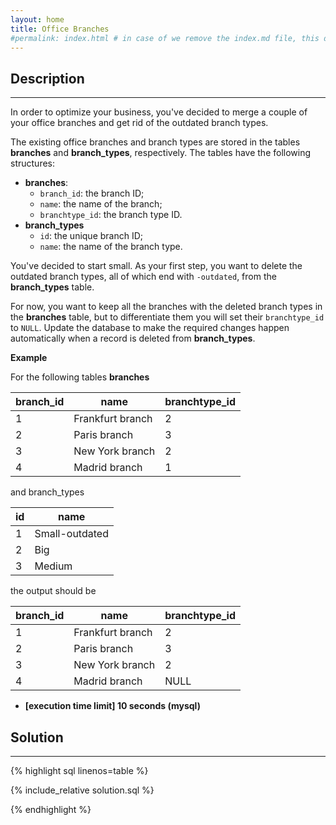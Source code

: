 ```yaml
---
layout: home
title: Office Branches
#permalink: index.html # in case of we remove the index.md file, this doc will be the index page
---
```


<div class="row">
<div class="columnStmt" markdown="1">

## Description
------

In order to optimize your business, you've decided to merge a couple of your office branches and get rid of the outdated branch types.

The existing office branches and branch types are stored in the tables **branches** and **branch_types**, respectively. The tables have the following structures:

* **branches**:
  * <code>branch_id</code>: the branch ID;
  * <code>name</code>: the name of the branch;
  * <code>branchtype_id</code>: the branch type ID.
* **branch_types**
  * <code>id</code>: the unique branch ID;
  * <code>name</code>: the name of the branch type.

You've decided to start small. As your first step, you want to delete the outdated branch types, all of which end with <code>-outdated</code>, from the **branch_types** table.

For now, you want to keep all the branches with the deleted branch types in the **branches** table, but to differentiate them you will set their <code>branchtype_id</code> to <code>NULL</code>. Update the database to make the required changes happen automatically when a record is deleted from **branch_types**.

**Example**

For the following tables **branches**


| branch_id | name             | branchtype_id |
| --------- | ---------------- | ------------- |
| 1         | Frankfurt branch | 2             |
| 2         | Paris branch     | 3             |
| 3         | New York branch  | 2             |
| 4         | Madrid branch    | 1             |

and branch_types

| id  | name           |
| --- | -------------- |
| 1   | Small-outdated |
| 2   | Big            |
| 3   | Medium         |

the output should be

| branch_id | name             | branchtype_id |
| --------- | ---------------- | ------------- |
| 1         | Frankfurt branch | 2             |
| 2         | Paris branch     | 3             |
| 3         | New York branch  | 2             |
| 4         | Madrid branch    | NULL          |

* **[execution time limit] 10 seconds (mysql)**

</div>
<div class="columnSol" markdown="1">

## Solution
------

{% highlight sql linenos=table %}

{% include_relative solution.sql %}

{% endhighlight %}

</div>
</div>
